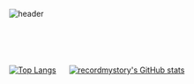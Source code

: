 
![header](https://capsule-render.vercel.app/api?type=wave&color=auto&height=200&section=header&text=recordmystory&fontSize=90)
</br>
</br>
</br>
</br>
</br>
</br>
[![Top Langs](https://github-readme-stats.vercel.app/api/top-langs/?username=recordmystory&langs_count=10&layout=compact)]()&nbsp;&nbsp;&nbsp;&nbsp;&nbsp;
[![recordmystory's GitHub stats](https://github-readme-stats.vercel.app/api?username=recordmystory)]()
